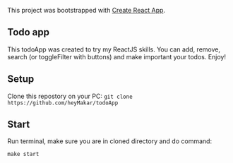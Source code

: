 This project was bootstrapped with [Create React App](https://github.com/facebook/create-react-app).

## Todo app

This todoApp was created to try my ReactJS skills.
You can add, remove, search (or toggleFilter with buttons) and make important your todos. Enjoy!

## Setup
Clone this repostory on your PC:
```git clone https://github.com/heyMakar/todoApp```

## Start

Run terminal, make sure you are in cloned directory and do command:

```make start```